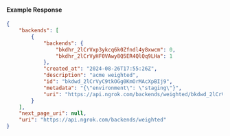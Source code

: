 <!-- Code generated for API Clients. DO NOT EDIT. -->

#### Example Response

```json
{
	"backends": [
		{
			"backends": {
				"bkdhr_2lCrVxp3ykcq6k0Zfndl4y8xwcm": 0,
				"bkdhr_2lCrVyHF0VAwy8Q5ER4QlQq9LHa": 1
			},
			"created_at": "2024-08-26T17:55:26Z",
			"description": "acme weighted",
			"id": "bkdwd_2lCrVyC9tkOGg0KmOrMAcXpBIj9",
			"metadata": "{\"environment\": \"staging\"}",
			"uri": "https://api.ngrok.com/backends/weighted/bkdwd_2lCrVyC9tkOGg0KmOrMAcXpBIj9"
		}
	],
	"next_page_uri": null,
	"uri": "https://api.ngrok.com/backends/weighted"
}
```
